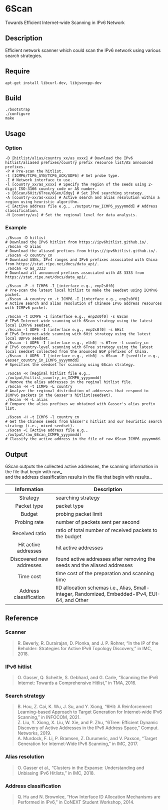 # 6Scan

Towards Efficient Internet-wide Scanning in IPv6 Network

## Description

Efficient network scanner which could scan the IPv6 network using various search strategies.

## Require

```shell
apt-get install libcurl-dev, libjsoncpp-dev
```

## Build

```shell
./bootstrap
./configure
make
```

## Usage

### Option

```shell
-D [hitlist/alias/country_xx/as_xxxx] # Download the IPv6 hitlist/aliased prefixes/country prefix resource list/AS announced prefixes.
-P # Pre-scan the hitlist.
-t [ICMP6/TCP6_SYN/TCP6_ACK/UDP6] # Set probe type.
-I # Network interface to use.
-l [country_xx/as_xxxx] # Specify the region of the seeds using 2-digit ISO-3166 country code or AS number.
-s [6Scan/6Hit/6Tree/6Gen/Edgy] # Set IPv6 searching strategy.
-A [country-xx/as-xxxx] # Active search and alias resolution within a region using heuristic algorithm.
-C [Active address file e.g., ./output/raw_ICMP6_yyyymmdd] # Address classification.
-H [country/as] # Set the regional level for data analysis.
```

### Example

```shell
./6scan -D hitlist
# Download the IPv6 hitlist from https://ipv6hitlist.github.io/.
./6scan -D alias
# Download the aliased prefixes from https://ipv6hitlist.github.io/.
./6scan -D country_cn
# Download ASNs, IPv4 ranges and IPv6 prefixes associated with China from https://stat.ripe.net/docs/data_api/.
./6scan -D as_3333
# Download all announced prefixes associated with AS 3333 from https://stat.ripe.net/docs/data_api/.

./6scan -P -t ICMP6 -I [interface e.g., enp2s0f0]
# Pre-scan the latest local hitlist to make the seedset using ICMPv6 packet.
./6scan -A country_cn -t ICMP6 -I [interface e.g., enp2s0f0]
# Active search and alias resolution of Chinese IPv6 address resources with ICMPv6 packet.

./6scan -t ICMP6 -I [interface e.g., enp2s0f0] -s 6Scan
# IPv6 Internet-wide scanning with 6Scan strategy using the latest local ICMPv6 seedset.
./6scan -t UDP6 -I [interface e.g., enp2s0f0] -s 6Hit
# IPv6 Internet-wide scanning with 6Hit strategy using the latest local UDPv6 seedset.
./6scan -t UDP6 -I [interface e.g., eth0] -s 6Tree -l country_cn
# IPv6 country-level scanning with 6Tree strategy using the latest local seedset collected from the anounced BGP prefixes of China.
./6scan -t UDP6 -I [interface e.g., eth0] -s 6Scan -F [seedfile e.g., Gasser_country_in_ICMP6_yyyymmdd]
# Specifies the seedset for scanning using 6Scan strategy.

./6scan -R [Reginal hitlist file e.g., ./output/hitlist_country_in_ICMP6_yyyymmdd]
# Remove the alias addresses in the reginal hitlist file.
./6scan -H -t ICMP6 -L country
# Analyze the regional distribution of addresses that respond to ICMPv6 packets in the Gasser's hitlist(seedset).
./6scan -H -L alias
# Compare the alias prefixes we obtained with Gasser's alias prefix list.

./6scan -H -t ICMP6 -l country_cn
# Get the Chinese seeds from Gasser's hitlist and our heuristic search strategy (i.e., mixed seedset).
./6scan -C [Active address file e.g., ./output/raw_6Scan_ICMP6_yyyymmdd] 
# Classify the active address in the file of raw_6Scan_ICMP6_yyyymmdd.
```

## Output

6Scan outputs the collected active addresses, the scanning information in the file that begin with raw_\
and the address classification results in the file that begin with results_.

|Information|Description|
|:---:|---|
|Strategy|searching strategy|
|Packet type|packet type|
|Budget|probing packet limit|
|Probing rate|number of packets sent per second|
|Received ratio|ratio of total number of received packets to the budget|
|Hit active addresses|hit active addresses|
|Discovered new addresses|found active addresses after removing the seeds and the aliased addresses|
|Time cost|time cost of the preparation and scanning time|
|Address classification|IID allocation schemas i.e., Alias, Small-integer, Randomized, Embedded-IPv4, EUI-64, and Other|

## Reference

### Scanner

>R. Beverly, R. Durairajan, D. Plonka, and J. P. Rohrer, “In the IP of the Beholder: Strategies for Active IPv6 Topology Discovery,” in IMC, 2018.

### IPv6 hitlist

>O. Gasser, Q. Scheitle, S. Gebhard, and G. Carle, “Scanning the IPv6 Internet: Towards a Comprehensive Hitlist,” in TMA, 2016.

### Search strategy

>B. Hou, Z. Cai, K. Wu, J. Su, and Y. Xiong, “6Hit: A Reinforcement Learning-based Approach to Target Generation for Internet-wide IPv6 Scanning,” in INFOCOM, 2021. \
>Z. Liu, Y. Xiong, X. Liu, W. Xie, and P. Zhu, “6Tree: Efficient Dynamic Discovery of Active Addresses in the IPv6 Address Space,” Comput. Networks, 2019. \
>A. Murdock, F. Li, P. Bramsen, Z. Durumeric, and V. Paxson, “Target Generation for Internet-Wide IPv6 Scanning,” in IMC, 2017.

### Alias resolution

>O. Gasser et al., “Clusters in the Expanse: Understanding and Unbiasing IPv6 Hitlists,” in IMC, 2018.

### Address classification

>Q. Hu and N. Brownlee, “How Interface ID Allocation Mechanisms are Performed in IPv6,” in CoNEXT Student Workshop, 2014.